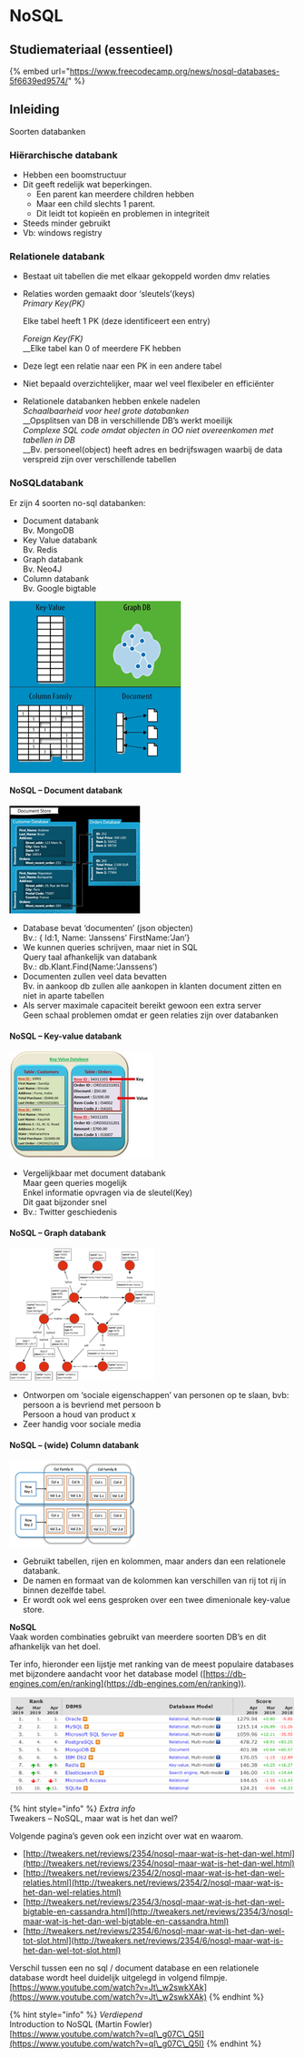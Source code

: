 # NoSQL

## Studiemateriaal (essentieel)

{% embed url="https://www.freecodecamp.org/news/nosql-databases-5f6639ed9574/" %}


**Inleiding**
-------------

Soorten databanken

### **Hiërarchische databank**

* Hebben een boomstructuur
* Dit geeft redelijk wat beperkingen.
  * Een parent kan meerdere children hebben
  * Maar een child slechts 1 parent.
  * Dit leidt tot kopieën en problemen in integriteit
* Steeds minder gebruikt
* Vb: windows registry

### **Relationele databank**

* Bestaat uit tabellen die met elkaar gekoppeld worden dmv relaties
*   Relaties worden gemaakt door ‘sleutels’(keys)\
    _Primary Key(PK)_

    Elke tabel heeft 1 PK (deze identificeert een entry)

    _Foreign Key(FK)_\
    __Elke tabel kan 0 of meerdere FK hebben
* Deze legt een relatie naar een PK in een andere tabel
* Niet bepaald overzichtelijker, maar wel veel flexibeler en efficiënter
* Relationele databanken hebben enkele nadelen\
  _Schaalbaarheid voor heel grote databanken_\
  __Opsplitsen van DB in verschillende DB’s werkt moeilijk\
  _Complexe SQL code omdat objecten in OO niet overeenkomen met tabellen in DB_\
  __Bv. personeel(object) heeft adres en bedrijfswagen waarbij de data verspreid zijn over verschillende tabellen

### **NoSQLdatabank**&#x20;

Er zijn 4 soorten no-sql databanken:

* Document databank \
  Bv. MongoDB
* Key Value databank \
  Bv. Redis
* Graph databank \
  Bv. Neo4J
* Column databank \
  Bv. Google bigtable&#x20;

![](<../../.gitbook/assets/image (35) (1) (1).png>)



#### **NoSQL – Document databank**

![](<../../.gitbook/assets/image (1).png>)

* Database bevat ‘documenten’ (json objecten)\
  Bv.: { Id:1, Name: ‘Janssens’ FirstName:’Jan’}
* We kunnen queries schrijven, maar niet in SQL\
  Query taal afhankelijk van databank\
  Bv.: db.Klant.Find(Name:’Janssens’)
* Documenten zullen veel data bevatten\
  Bv. in aankoop db zullen alle aankopen in klanten document zitten en niet in aparte tabellen
* Als server maximale capaciteit bereikt gewoon een extra server\
  Geen schaal problemen omdat er geen relaties zijn over databanken

#### NoSQL – Key-value databank

![](<../../.gitbook/assets/image (16).png>)

* Vergelijkbaar met document databank\
  Maar geen queries mogelijk\
  Enkel informatie opvragen via de sleutel(Key)\
  Dit gaat bijzonder snel
* Bv.: Twitter geschiedenis

#### NoSQL – Graph databank

![](<../../.gitbook/assets/image (3) (1).png>)

* Ontworpen om ‘sociale eigenschappen’ van personen op te slaan, bvb:\
  persoon a is bevriend met persoon b\
  Persoon a houd van product x
* Zeer handig voor sociale media

#### NoSQL – (wide) Column databank

![](<../../.gitbook/assets/image (66).png>)

* Gebruikt tabellen, rijen en kolommen, maar anders dan een relationele databank.
* De namen en formaat van de kolommen kan verschillen van rij tot rij in binnen dezelfde tabel.
* Er wordt ook wel eens gesproken over een twee dimenionale key-value store.

**NoSQL** \
Vaak worden combinaties gebruikt van meerdere soorten DB’s en dit afhankelijk van het doel.

Ter info, hieronder een lijstje met ranking van de meest populaire databases met bijzondere aandacht voor het database model ([https://db-engines.com/en/ranking](https://db-engines.com/en/ranking)).

![](<../../.gitbook/assets/image (29).png>)

{% hint style="info" %}
_Extra info_\
Tweakers – NoSQL, maar wat is het dan wel?

Volgende pagina’s geven ook een inzicht over wat en waarom.

* [http://tweakers.net/reviews/2354/nosql-maar-wat-is-het-dan-wel.html](http://tweakers.net/reviews/2354/nosql-maar-wat-is-het-dan-wel.html)
* [http://tweakers.net/reviews/2354/2/nosql-maar-wat-is-het-dan-wel-relaties.html](http://tweakers.net/reviews/2354/2/nosql-maar-wat-is-het-dan-wel-relaties.html)
* [http://tweakers.net/reviews/2354/3/nosql-maar-wat-is-het-dan-wel-bigtable-en-cassandra.html](http://tweakers.net/reviews/2354/3/nosql-maar-wat-is-het-dan-wel-bigtable-en-cassandra.html)
* [http://tweakers.net/reviews/2354/6/nosql-maar-wat-is-het-dan-wel-tot-slot.html](http://tweakers.net/reviews/2354/6/nosql-maar-wat-is-het-dan-wel-tot-slot.html)

Verschil tussen een no sql / document database en een relationele database wordt heel duidelijk uitgelegd in volgend filmpje.\
[https://www.youtube.com/watch?v=Jt\_w2swkXAk](https://www.youtube.com/watch?v=Jt\_w2swkXAk)
{% endhint %}

{% hint style="info" %}
_Verdiepend_\
Introduction to NoSQL (Martin Fowler)\
[https://www.youtube.com/watch?v=qI\_g07C\_Q5I](https://www.youtube.com/watch?v=qI\_g07C\_Q5I)
{% endhint %}
